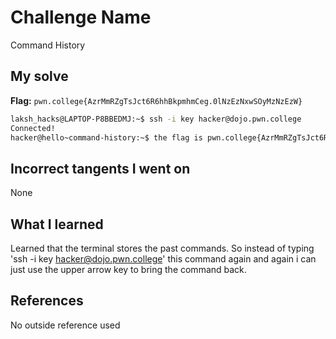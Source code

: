 # Challenge Name
Command History

## My solve
**Flag:** `pwn.college{AzrMmRZgTsJct6R6hhBkpmhmCeg.0lNzEzNxwSOyMzNzEzW}`

```bash
laksh_hacks@LAPTOP-P8BBEDMJ:~$ ssh -i key hacker@dojo.pwn.college
Connected!
hacker@hello~command-history:~$ the flag is pwn.college{AzrMmRZgTsJct6R6hhBkpmhmCeg.0lNzEzNxwSOyMzNzEzW}
```
## Incorrect tangents I went on
None

## What I learned
Learned that the terminal stores the past commands. So instead of typing 'ssh -i key hacker@dojo.pwn.college' this command again and again i can just use the upper arrow key to bring the command back.

## References 
No outside reference used
